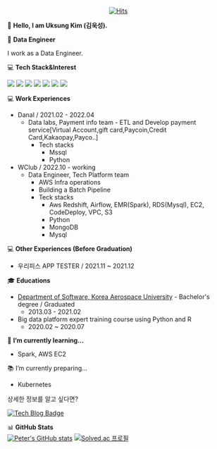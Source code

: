 <div align=center>

[![Hits](https://hits.seeyoufarm.com/api/count/incr/badge.svg?url=https%3A%2F%2Fgithub.com%2FKimuksung&count_bg=%2379C83D&title_bg=%23555555&icon=&icon_color=%23E7E7E7&title=hits&edge_flat=false)](https://hits.seeyoufarm.com)
</div>

👋 <b>Hello, I am Uksung Kim (김욱성).</b>   

👀 <b>Data Engineer</b> 

I work as a Data Engineer.   


💻 <b>Tech Stack&Interest</b>   

<img src="https://img.shields.io/badge/Amazon-232F3E?style=flat-square&logo=Amazon AWS&logoColor=white"/></a> 
<img src="https://img.shields.io/badge/Python-3766AB?style=flat-square&logo=Python&logoColor=white"/></a>
<img src="https://img.shields.io/badge/Airflow-017CEE?style=flat-square&logo=Apache Airflow&logoColor=white"/></a>
<img src="https://img.shields.io/badge/Docker-2496ED?style=flat-square&logo=Docker&logoColor=white"/></a>
<img src="https://img.shields.io/badge/MongoDB-47A248?style=flat-square&logo=MongoDB&logoColor=white"/></a> 
<img src="https://img.shields.io/badge/Mssql-CC2927?style=flat-square&logo=Microsoft SQL Server&logoColor=white"/></a>
<img src="https://img.shields.io/badge/Spark-E25A1C?style=flat-square&logo=apachespark&logoColor=white"/></a>

<!-- <img src="https://img.shields.io/badge/Kafka-231F20?style=flat-square&logo=Apache Kafka&logoColor=white"/></a>
<img src="https://img.shields.io/badge/Elasticsearch-005571?style=flat-square&logo=Elasticsearch&logoColor=white"/></a>
<img src="https://img.shields.io/badge/Logstash-005571?style=flat-square&logo=Logstash&logoColor=white"/></a>
<img src="https://img.shields.io/badge/Kibana-005571?style=flat-square&logo=Kibana&logoColor=white"/></a>
<img src="https://img.shields.io/badge/Beats-005571?style=flat-square&logo=Beats&logoColor=white"/></a> -->
</div>

💻 <b>Work Experiences</b>

- Danal / 2021.02 - 2022.04
  - Data labs, Payment info team - ETL and Develop payment service[Virtual Account,gift card,Paycoin,Credit Card,Kakaopay,Payco..]
    - Tech stacks
      - Mssql
      - Python
- WClub / 2022.10 - working
  - Data Engineer, Tech Platform team
    - AWS Infra operations
    - Building a Batch Pipeline
    - Teck stacks
      - Aws Redshift, Airflow, EMR(Spark), RDS(Mysql), EC2, CodeDeploy, VPC, S3
      - Python
      - MongoDB
      - Mysql

💻 <b>Other Experiences (Before Graduation)</b>

- 우리피스 APP TESTER / 2021.11 ~ 2021.12

🎓 <b>Educations</b>

- [Department of Software, Korea Aerospace University](http://www.hangkong.ac.kr/web/index.do) - Bachelor's degree / Graduated
  - 2013.03 - 2021.02
- Big data platform expert training course using Python and R
  - 2020.02 ~ 2020.07

🌱 <b>I’m currently learning...</b>    
- Spark, AWS EC2

📚 I’m currently preparing...   
- Kubernetes

상세한 정보를 알고 싶다면?

[![Tech Blog Badge](http://img.shields.io/badge/-githubio-black?style=flat-square&logo=github&link=https://kimuksung.github.io/)](https://kimuksung.github.io/)


📊 <b>GitHub Stats</b>   
[![Peter's GitHub stats](https://github-readme-stats.vercel.app/api?username=Kimuksung&count_private=true&include_all_commits=true&show_icons=true&hide=issues)]()
[![Solved.ac
프로필](http://mazassumnida.wtf/api/generate_badge?boj=kimuksung2)](https://solved.ac/kimuksung2)
